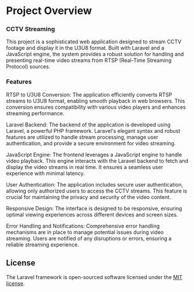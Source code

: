 # Project Overview

### CCTV Streaming 
This project is a sophisticated web application designed to stream CCTV footage and display it in the U3U8 format. Built with Laravel and a JavaScript engine, the system provides a robust solution for handling and presenting real-time video streams from RTSP (Real-Time Streaming Protocol) sources.

### Features
RTSP to U3U8 Conversion: The application efficiently converts RTSP streams to U3U8 format, enabling smooth playback in web browsers. This conversion ensures compatibility with various video players and enhances streaming performance.

Laravel Backend: The backend of the application is developed using Laravel, a powerful PHP framework. Laravel's elegant syntax and robust features are utilized to handle stream processing, manage user authentication, and provide a secure environment for video streaming.

JavaScript Engine: The frontend leverages a JavaScript engine to handle video playback. This engine interacts with the Laravel backend to fetch and display the video streams in real time. It ensures a seamless user experience with minimal latency.

User Authentication: The application includes secure user authentication, allowing only authorized users to access the CCTV streams. This feature is crucial for maintaining the privacy and security of the video content.

Responsive Design: The interface is designed to be responsive, ensuring optimal viewing experiences across different devices and screen sizes.

Error Handling and Notifications: Comprehensive error handling mechanisms are in place to manage potential issues during video streaming. Users are notified of any disruptions or errors, ensuring a reliable streaming experience.

## License

The Laravel framework is open-sourced software licensed under the [MIT license](https://opensource.org/licenses/MIT).

